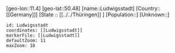 ﻿---
location: [50.48,11.4]
mapzoom: [7,12] 
mapmarker: city 
type: City
tags:
- geo/City


SpocWebEntityId: 32131
isDeleted: false
confidential: public

---
[geo-lon::11.4]
[geo-lat::50.48]
[name::Ludwigsstadt]
[Country::[[Germany]]]
[State :: [[../../Thüringen]] ]
[Population::]
[Unknown::]


```leaflet
id: Ludwigsstadt
coordinates: [[Ludwigsstadt]]
markerFile: [[Ludwigsstadt]]
defaultZoom: 11 
maxZoom: 18
```

